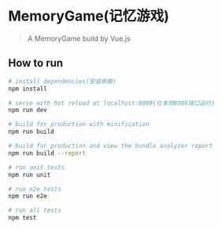 # MemoryGame(记忆游戏)

> A MemoryGame build by Vue.js

## How to run

``` bash
# install dependencies(安装依赖)
npm install

# serve with hot reload at localhost:8080(在本地8080端口运行)
npm run dev

# build for production with minification
npm run build

# build for production and view the bundle analyzer report
npm run build --report

# run unit tests
npm run unit

# run e2e tests
npm run e2e

# run all tests
npm test
```